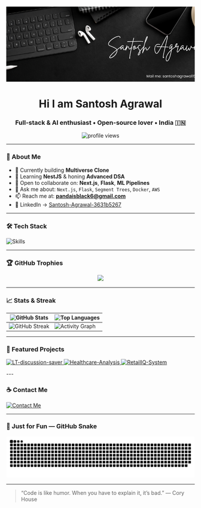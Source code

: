 <!-- Banner -->
<p align="center">
  <img 
    src="santosh.png"
    width="100%" height="200px" style="object-fit: cover;" alt="Coding banner" />
</p>

<h1 align="center">Hi I am Santosh Agrawal </h1>
<h3 align="center">Full-stack & AI enthusiast • Open-source lover • India 🇮🇳</h3>

<p align="center">
  <img src="https://komarev.com/ghpvc/?username=SantoshAgrawal15&label=Profile+views&color=0e75b6&style=flat" alt="profile views" />
</p>

---

### 🚀 About Me
- 🔭 Currently building **Multiverse Clone**  
- 🌱 Learning **NestJS** & honing **Advanced DSA**  
- 🤝 Open to collaborate on: **Next.js**, **Flask**, **ML Pipelines**  
- 💬 Ask me about: `Next.js`, `Flask`, `Segment Trees`, `Docker`, `AWS`  
- 📫 Reach me at: **pandaisblack6@gmail.com**  
- 💼 LinkedIn → [Santosh-Agrawal-3631b5267](https://www.linkedin.com/in/santosh-agrawal-3631b5267/)

---

### 🛠️ Tech Stack

![Skills](https://skillicons.dev/icons?i=cpp,py,js,ts,html,css,react,nextjs,nestjs,nodejs,express,flask,vite,docker,kubernetes,git,linux,aws,mysql,mongodb,postgres,firebase,tensorflow,pytorch,sklearn,opencv,tailwind,figma)

---

### 🏆 GitHub Trophies

<p align="center">
  <img src="https://github-profile-trophy.vercel.app/?username=Aryan741x&theme=algolia&margin-w=10&margin-h=10&no-frame=true&no-bg=true" />
</p>

---

### 📈 Stats & Streak

| ![GitHub Stats](https://github-readme-stats.vercel.app/api?username=SantoshAgrawal15&show_icons=true&theme=tokyonight&hide_border=true) | ![Top Languages](https://github-readme-stats.vercel.app/api/top-langs/?username=SantoshAgrawal15&layout=compact&theme=tokyonight&hide_border=true) |
|---|---|
| ![GitHub Streak](https://streak-stats.demolab.com?user=SantoshAgrawal15&theme=tokyonight&hide_border=true) | ![Activity Graph](https://github-readme-activity-graph.vercel.app/graph?username=SantoshAgrawal15&theme=github-compact&hide_border=true) |

---

### 🌟 Featured Projects
<p align="left">
  <a href="https://github.com/SantoshAgrawal15/LT-discussion-saver">
    <img src="https://github-readme-stats.vercel.app/api/pin/?username=SantoshAgrawal15&repo=LT-discussion-saver&theme=tokyonight" alt="LT-discussion-saver" />
  </a>
  <a href="https://github.com/SantoshAgrawal15/Healthcare-Claims-Cost-Evaluation-and-Trend-Analysis-Using-SQL-and-Excel">
    <img src="https://github-readme-stats.vercel.app/api/pin/?username=SantoshAgrawal15&repo=Healthcare-Claims-Cost-Evaluation-and-Trend-Analysis-Using-SQL-and-Excel&theme=tokyonight" alt="Healthcare-Analysis" />
  </a>
  <a href="https://github.com/SantoshAgrawal15/RetailIQ-E-Commerce-Sales-and-Customer-Intelligence-System">
    <img src="https://github-readme-stats.vercel.app/api/pin/?username=SantoshAgrawal15&repo=RetailIQ-E-Commerce-Sales-and-Customer-Intelligence-System&theme=tokyonight" alt="RetailIQ-System" />
  </a>
</p>
---

### ☕ Contact Me

<a href="pandaisblack6@gmail.com" target="_blank">
  <img src="https://img.shields.io/badge/Contact_Me-D14836?style=for-the-badge&logo=gmail&logoColor=white" height="45" alt="Contact Me" />
</a>

---

### 🐍 Just for Fun — GitHub Snake

![Snake Animation](https://raw.githubusercontent.com/Platane/snk/output/github-contribution-grid-snake.svg)

---

> “Code is like humor. When you have to explain it, it’s bad.” — Cory House
